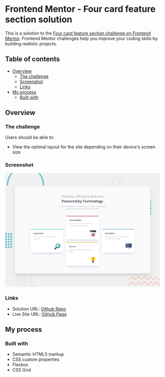 # Frontend Mentor - Four card feature section solution

This is a solution to the [Four card feature section challenge on Frontend Mentor](https://www.frontendmentor.io/challenges/four-card-feature-section-weK1eFYK). Frontend Mentor challenges help you improve your coding skills by building realistic projects.

## Table of contents

- [Overview](#overview)
  - [The challenge](#the-challenge)
  - [Screenshot](#screenshot)
  - [Links](#links)
- [My process](#my-process)
  - [Built with](#built-with)

## Overview

### The challenge

Users should be able to:

- View the optimal layout for the site depending on their device's screen size

### Screenshot

![screenshot desktop preview](./images/desktop-preview.jpg)

### Links

- Solution URL: [Github Repo](https://github.com/MATBMS/four-card-feature-section)
- Live Site URL: [Github Page](https://matbms.github.io/four-card-feature-section/)

## My process

### Built with

- Semantic HTML5 markup
- CSS custom properties
- Flexbox
- CSS Grid
